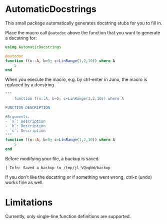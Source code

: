 # AutomaticDocstrings
This small package automatically generates docstring stubs for you to fill in.

Place the macro call `@autodoc` above the function that you want to generate a docstring for:
```julia
using AutomaticDocstrings

@autodoc
function f(x::A, b=5; c=LinRange(1,2,10)) where A
    5
end
```
When you execute the macro, e.g. by ctrl-enter in Juno, the macro is replaced by a docstring
```julia
"""
    function f(x::A, b=5; c=LinRange(1,2,10)) where A

FUNCTION DESCRIPTION

#Arguments:
- `x`: Description
- `b`: Description
- `c`: Description
"""
function f(x::A, b=5; c=LinRange(1,2,10)) where A
    5
end
```
Before modifying your file, a backup is saved.
```julia-repl
[ Info: Saved a backup to /tmp/jl_VQvgbW/backup
```
If you don't like the docstring or if something went wrong, ctrl-z (undo) works fine as well.

# Limitations
Currently, only single-line function definitions are supported.
